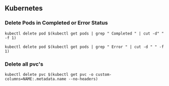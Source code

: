 ## Kubernetes 


### Delete Pods in Completed or Error Status

```
kubectl delete pod $(kubectl get pods | grep " Completed " | cut -d" " -f 1)
```

```
kubectl delete pod $(kubectl get pods | grep " Error " | cut -d " " -f 1)
```


### Delete all pvc's

```
kubectl delete pvc $(kubectl get pvc -o custom-columns=NAME:.metadata.name --no-headers)
```

